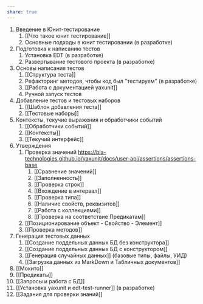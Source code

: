 ```yaml
---
share: true
---
```


1. Введение в Юнит-тестирование
	1. [[Что такое юнит тестирование]]
	2. Основные подходы в юнит тестировании (в разработке)
2. Подготовка к написанию тестов
	1. Установка EDT (в разработке)
	2. Развертывание тестового проекта (в разработке)
3. Основы написания тестов
	1. [[Структура теста]]
	2. Рефакторинг методов, чтобы код был "тестируем" (в разработке)
	3. [[Работа с документацией yaxunit]]
	4. Ручной запуск тестов
4. Добавление тестов и тестовых наборов
	1. [[Шаблон добавления теста]]
	2. [[Тестовые наборы]]
5. Контексты, текучие выражения и обработчики событий
	1. [[Обработчики событий]]
	2. [[Контексты]]
	3. [[Текучий интерфейс]]
6. Утверждения
	1. Проверка значений https://bia-technologies.github.io/yaxunit/docs/user-api/assertions/assertions-base
		1. [[Сравнение значений]]
		2. [[Заполненность]]
		3. [[Проверка строк]]
		4. [[Вхождение в интервал]]
		5. [[Проверка типа]]
		6. [[Наличие свойств, реквизитов]]
		7. [[Работа с коллекциями]]
		8. [[Проверка на соответствие Предикатам]]
	2. [[Позиционирование объект - Свойство - Элемент]]
	3. [[Проверка методов]]
7. Генерация тестовых данных
	1. [[Создание поддельных данных БД без конструктора]]
	2. [[Создание поддельных данных БД с конструктором]]
	3. [[Генерация случайных данных]] (базовые типы, файлы, УИД)
	4. [[Загрузка данных из MarkDown и Табличных документов]]
8. [[Мокито]]
9. [[Предикаты]]
10. [[Запросы и работа с БД]]
11. [[Установка yaxunit и edt-test-runner]] (в разработке)
12. [[Задания для проверки знаний]]